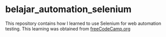 # belajar_automation_selenium 

This repository contains how I learned to use Selenium for web automation testing. This learning was obtained from [freeCodeCamp.org](https://youtu.be/QQliGCtqD2w?si=2VWqBtkdikfsckc-)

